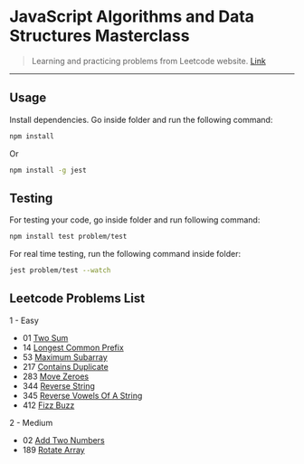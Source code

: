 # JavaScript Algorithms and Data Structures Masterclass

> Learning and practicing problems from Leetcode website. [Link](https://leetcode.com/problems)

---

## Usage

Install dependencies.
Go inside folder and run the following command:

```bash
npm install
```

Or

```bash
npm install -g jest
```

## Testing

For testing your code, go inside folder and run following command:

```bash
npm install test problem/test
```

For real time testing, run the following command inside folder:

```bash
jest problem/test --watch
```

## Leetcode Problems List

1 - Easy

- 01 [Two Sum](https://leetcode.com/problems/two-sum/description/)
- 14 [Longest Common Prefix](https://leetcode.com/problems/longest-common-prefix/)
- 53 [Maximum Subarray](https://leetcode.com/problems/maximum-subarray/description/)
- 217 [Contains Duplicate](https://leetcode.com/problems/contains-duplicate/)
- 283 [Move Zeroes](https://leetcode.com/problems/move-zeroes/)
- 344 [Reverse String](https://leetcode.com/problems/reverse-string/)
- 345 [Reverse Vowels Of A String](https://leetcode.com/problems/reverse-vowels-of-a-string/)
- 412 [Fizz Buzz](https://leetcode.com/problems/fizz-buzz/)

2 - Medium

- 02 [Add Two Numbers](https://leetcode.com/problems/add-two-numbers/)
- 189 [Rotate Array](https://leetcode.com/problems/rotate-array/)
